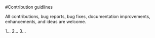 #Contribution guidlines 

All contributions, bug reports, bug fixes, documentation improvements, enhancements, and ideas are welcome.

1...
2...
3...
